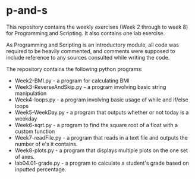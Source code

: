# p-and-s

This repository contains the weekly exercises (Week 2 through to week 8) for Programming and Scripting. It also contains one lab exercise.

As Programming and Scripting is an introductory module, all code was required to be heavily commented, and comments were supposed to include reference to any sources consulted while writing the code.

The repository contains the following python programs:
* Week2-BMI.py  -  a program for calculating BMI
* Week3-ReverseAndSkip.py  -  a program involving basic string manipulation
* Week4-loops.py  -  a program involving basic usage of while and if/else loops
* Week5-WeekDay.py  -  a program that outputs whether or not today is a weekday
* Week6-sqrt.py  -  a program to find the square root of a float with a custom function
* Week7-readFile.py  -  a program that reads in a text file and outputs the number of e's it contains.
* Week8-plots.py  -  a program that displays multiple plots on the one set of axes.
* lab04.01-grade.py  -  a program to calculate a student's grade based on inputted percentage.
